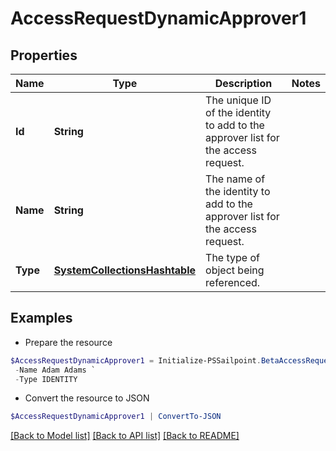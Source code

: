 # AccessRequestDynamicApprover1
## Properties

Name | Type | Description | Notes
------------ | ------------- | ------------- | -------------
**Id** | **String** | The unique ID of the identity to add to the approver list for the access request. | 
**Name** | **String** | The name of the identity to add to the approver list for the access request. | 
**Type** | [**SystemCollectionsHashtable**](.md) | The type of object being referenced. | 

## Examples

- Prepare the resource
```powershell
$AccessRequestDynamicApprover1 = Initialize-PSSailpoint.BetaAccessRequestDynamicApprover1  -Id 2c91808b6ef1d43e016efba0ce470906 `
 -Name Adam Adams `
 -Type IDENTITY
```

- Convert the resource to JSON
```powershell
$AccessRequestDynamicApprover1 | ConvertTo-JSON
```

[[Back to Model list]](../README.md#documentation-for-models) [[Back to API list]](../README.md#documentation-for-api-endpoints) [[Back to README]](../README.md)

